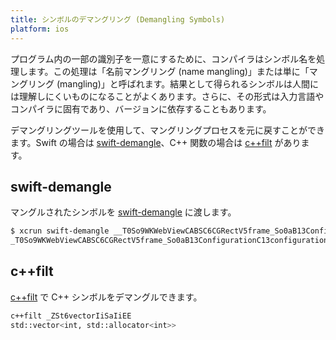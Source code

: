 ```yaml
---
title: シンボルのデマングリング (Demangling Symbols)
platform: ios
---
```


プログラム内の一部の識別子を一意にするために、コンパイラはシンボル名を処理します。この処理は「名前マングリング (name mangling)」または単に「マングリング (mangling)」と呼ばれます。結果として得られるシンボルは人間には理解しにくいものになることがよくあります。さらに、その形式は入力言語やコンパイラに固有であり、バージョンに依存することもあります。

デマングリングツールを使用して、マングリングプロセスを元に戻すことができます。Swift の場合は [swift-demangle](../../tools/ios/MASTG-TOOL-0067.md)、C++ 関数の場合は [c++filt](../../tools/ios/MASTG-TOOL-0122.md) があります。

## swift-demangle

マングルされたシンボルを [swift-demangle](../../tools/ios/MASTG-TOOL-0067.md) に渡します。

```bash
$ xcrun swift-demangle __T0So9WKWebViewCABSC6CGRectV5frame_So0aB13ConfigurationC13configurationtcfcTO
_T0So9WKWebViewCABSC6CGRectV5frame_So0aB13ConfigurationC13configurationtcfcTO ---> @nonobjc __C.WKWebView.init(frame: __C_Synthesized.CGRect, configuration: __C.WKWebViewConfiguration) -> __C.WKWebView
```

## c++filt

[c++filt](../../tools/ios/MASTG-TOOL-0122.md) で C++ シンボルをデマングルできます。

```bash
c++filt _ZSt6vectorIiSaIiEE
std::vector<int, std::allocator<int>>
```
